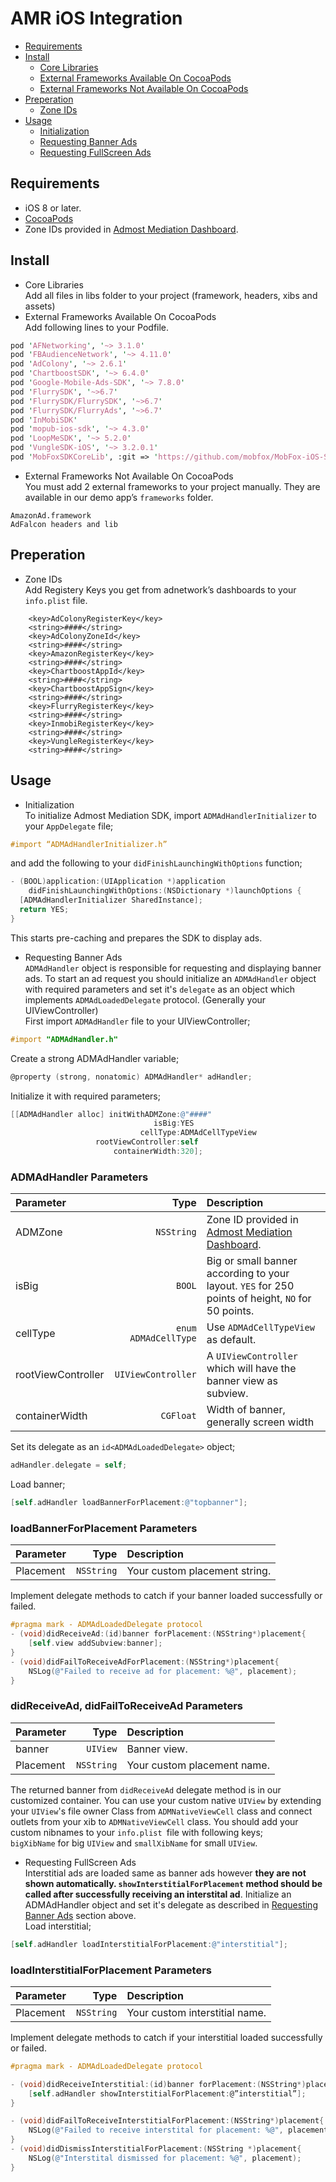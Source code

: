 
# AMR iOS Integration

* [Requirements](#requirements)
* [Install](#install)
  + [Core Libraries](#install1)
  + [External Frameworks Available On CocoaPods](#install2)
  + [External Frameworks Not Available On CocoaPods](#install3)
* [Preperation](#preperation)
  + [Zone IDs](#prep1) 
* [Usage](#usage)
  + [Initialization](#usage1)
  + [Requesting Banner Ads](#usage2)
  + [Requesting FullScreen Ads](#usage3)

## Requirements
* iOS 8 or later. 
* [CocoaPods](https://guides.cocoapods.org/using/getting-started.html)
* Zone IDs provided in [Admost Mediation Dashboard](http://dashboard.admost.com).

## Install
  + <a name="install1"></a>Core Libraries  
Add all files in libs folder to your project (framework, headers, xibs and assets)
  + <a name="install2"></a>External Frameworks Available On CocoaPods  
Add following lines to your Podfile.
```perl
pod 'AFNetworking', '~> 3.1.0'
pod 'FBAudienceNetwork', '~> 4.11.0'
pod 'AdColony', '~> 2.6.1'
pod 'ChartboostSDK', '~> 6.4.0'
pod 'Google-Mobile-Ads-SDK', '~> 7.8.0'
pod 'FlurrySDK', '~>6.7'
pod 'FlurrySDK/FlurrySDK', '~>6.7'
pod 'FlurrySDK/FlurryAds', '~>6.7'
pod 'InMobiSDK'
pod 'mopub-ios-sdk', '~> 4.3.0'
pod 'LoopMeSDK', '~> 5.2.0'
pod 'VungleSDK-iOS', '~> 3.2.0.1'
pod 'MobFoxSDKCoreLib', :git => 'https://github.com/mobfox/MobFox-iOS-SDK-Core-Lib.git'
```
  + <a name="install3"></a>External Frameworks Not Available On CocoaPods  
You must add 2 external frameworks to your project manually. They are available in our demo app’s `frameworks` folder.
```
AmazonAd.framework
AdFalcon headers and lib
```
## Preperation
  + <a name="prep1"></a>Zone IDs  
Add Registery Keys you get from adnetwork’s dashboards to your `info.plist` file.
```plist
	<key>AdColonyRegisterKey</key>
	<string>####</string>
	<key>AdColonyZoneId</key>
	<string>####</string>
	<key>AmazonRegisterKey</key>
	<string>####</string>
	<key>ChartboostAppId</key>
	<string>####</string>
	<key>ChartboostAppSign</key>
	<string>####</string>
	<key>FlurryRegisterKey</key>
	<string>####</string>
	<key>InmobiRegisterKey</key>
	<string>####</string>
	<key>VungleRegisterKey</key>
	<string>####</string>
```
## Usage
  + <a name="usage1"></a>Initialization  
To initialize Admost Mediation SDK, import `ADMAdHandlerInitializer` to your `AppDelegate` file;  
```objectivec
#import “ADMAdHandlerInitializer.h”
```  
and add the following to your `didFinishLaunchingWithOptions` function;  
```objectivec
- (BOOL)application:(UIApplication *)application 
    didFinishLaunchingWithOptions:(NSDictionary *)launchOptions {
  [ADMAdHandlerInitializer SharedInstance];
  return YES;
}
```  
   This starts pre-caching and prepares the SDK to display ads.
  + <a name="usage2"></a>Requesting Banner Ads  
`ADMAdHandler` object is responsible for requesting and displaying banner ads. To start an ad request you should initialize an `ADMAdHandler` object with required parameters and set it's `delegate` as an object which implements `ADMAdLoadedDelegate` protocol. (Generally your UIViewController)  
First import `ADMAdHandler` file to your UIViewController;
```objectivec
#import "ADMAdHandler.h"
```
Create a strong ADMAdHandler variable;
```objectivec
@property (strong, nonatomic) ADMAdHandler* adHandler;
```
Initialize it with required parameters;
```objectivec
[[ADMAdHandler alloc] initWithADMZone:@"####"
                                isBig:YES
                             cellType:ADMAdCellTypeView
                   rootViewController:self
                       containerWidth:320];
```
### ADMAdHandler Parameters

| Parameter     | Type          | Description  |
| :-------------|-------------:|:-----|
| ADMZone      | `NSString` | Zone ID provided in [Admost Mediation Dashboard](http://dashboard.admost.com).|
| isBig      | `BOOL`      | Big or small banner according to your layout. `YES` for 250 points of height, `NO` for 50 points.   |
| cellType | `enum ADMAdCellType`      |    Use `ADMAdCellTypeView` as default. |
| rootViewController | `UIViewController`      | A `UIViewController` which will have the banner view as subview.  |
| containerWidth | `CGFloat`       | Width of banner, generally screen width |

Set its delegate as an `id<ADMAdLoadedDelegate>` object;
```objectivec
adHandler.delegate = self;
```
Load banner;
```objectivec
[self.adHandler loadBannerForPlacement:@"topbanner"]; 
```
### loadBannerForPlacement Parameters

| Parameter     | Type          | Description  |
| :-------------|-------------:|:-----|
| Placement      | `NSString` | Your custom placement string.|

Implement delegate methods to catch if your banner loaded successfully or failed.
```objectivec
#pragma mark - ADMAdLoadedDelegate protocol
- (void)didReceiveAd:(id)banner forPlacement:(NSString*)placement{
    [self.view addSubview:banner];
}
- (void)didFailToReceiveAdForPlacement:(NSString*)placement{
    NSLog(@"Failed to receive ad for placement: %@", placement);
}
```
### didReceiveAd, didFailToReceiveAd Parameters

| Parameter     | Type          | Description  |
| :-------------|-------------:|:-----|
| banner      | `UIView` | Banner view.|
| Placement      | `NSString` | Your custom placement name.|

The returned banner from `didReceiveAd` delegate method is in our customized container. You can use your custom native `UIView` by extending your `UIView`'s file owner Class from `ADMNativeViewCell` class and connect outlets from your xib to `ADMNativeViewCell` class. You should add your custom nibnames to your `info.plist `file with following keys;  
`bigXibName` for big `UIView` and `smallXibName` for small `UIView`.

  + <a name="usage3"></a>Requesting FullScreen Ads  
Interstitial ads are loaded same as banner ads however **they are not shown automatically. `showInterstitialForPlacement` method should be called after successfully receiving an interstital ad**.
Initialize an ADMAdHandler object and set it's delegate as described in [Requesting Banner Ads](#usage2) section above.  
Load interstitial;
```objectivec
[self.adHandler loadInterstitialForPlacement:@"interstitial"]; 
```
### loadInterstitialForPlacement Parameters

| Parameter     | Type          | Description  |
| :-------------|-------------:|:-----|
| Placement      | `NSString` | Your custom interstitial name.|


Implement delegate methods to catch if your interstitial loaded successfully or failed.
```objectivec
#pragma mark - ADMAdLoadedDelegate protocol

- (void)didReceiveInterstitial:(id)banner forPlacement:(NSString*)placement{
    [self.adHandler showInterstitialForPlacement:@”interstitial”]; 
}

- (void)didFailToReceiveInterstitialForPlacement:(NSString*)placement{
    NSLog(@"Failed to receive interstital for placement: %@", placement);
}
- (void)didDismissInterstitialForPlacement:(NSString *)placement{
    NSLog(@"Interstital dismissed for placement: %@", placement);
}
```
